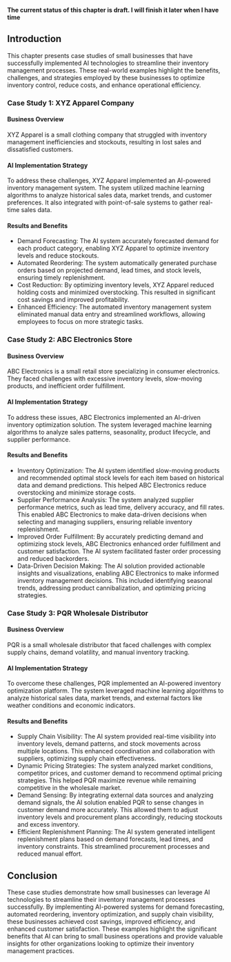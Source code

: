 **The current status of this chapter is draft. I will finish it later when I have time**

Introduction
------------

This chapter presents case studies of small businesses that have successfully implemented AI technologies to streamline their inventory management processes. These real-world examples highlight the benefits, challenges, and strategies employed by these businesses to optimize inventory control, reduce costs, and enhance operational efficiency.

### Case Study 1: XYZ Apparel Company

#### Business Overview

XYZ Apparel is a small clothing company that struggled with inventory management inefficiencies and stockouts, resulting in lost sales and dissatisfied customers.

#### AI Implementation Strategy

To address these challenges, XYZ Apparel implemented an AI-powered inventory management system. The system utilized machine learning algorithms to analyze historical sales data, market trends, and customer preferences. It also integrated with point-of-sale systems to gather real-time sales data.

#### Results and Benefits

* Demand Forecasting: The AI system accurately forecasted demand for each product category, enabling XYZ Apparel to optimize inventory levels and reduce stockouts.
* Automated Reordering: The system automatically generated purchase orders based on projected demand, lead times, and stock levels, ensuring timely replenishment.
* Cost Reduction: By optimizing inventory levels, XYZ Apparel reduced holding costs and minimized overstocking. This resulted in significant cost savings and improved profitability.
* Enhanced Efficiency: The automated inventory management system eliminated manual data entry and streamlined workflows, allowing employees to focus on more strategic tasks.

### Case Study 2: ABC Electronics Store

#### Business Overview

ABC Electronics is a small retail store specializing in consumer electronics. They faced challenges with excessive inventory levels, slow-moving products, and inefficient order fulfillment.

#### AI Implementation Strategy

To address these issues, ABC Electronics implemented an AI-driven inventory optimization solution. The system leveraged machine learning algorithms to analyze sales patterns, seasonality, product lifecycle, and supplier performance.

#### Results and Benefits

* Inventory Optimization: The AI system identified slow-moving products and recommended optimal stock levels for each item based on historical data and demand predictions. This helped ABC Electronics reduce overstocking and minimize storage costs.
* Supplier Performance Analysis: The system analyzed supplier performance metrics, such as lead time, delivery accuracy, and fill rates. This enabled ABC Electronics to make data-driven decisions when selecting and managing suppliers, ensuring reliable inventory replenishment.
* Improved Order Fulfillment: By accurately predicting demand and optimizing stock levels, ABC Electronics enhanced order fulfillment and customer satisfaction. The AI system facilitated faster order processing and reduced backorders.
* Data-Driven Decision Making: The AI solution provided actionable insights and visualizations, enabling ABC Electronics to make informed inventory management decisions. This included identifying seasonal trends, addressing product cannibalization, and optimizing pricing strategies.

### Case Study 3: PQR Wholesale Distributor

#### Business Overview

PQR is a small wholesale distributor that faced challenges with complex supply chains, demand volatility, and manual inventory tracking.

#### AI Implementation Strategy

To overcome these challenges, PQR implemented an AI-powered inventory optimization platform. The system leveraged machine learning algorithms to analyze historical sales data, market trends, and external factors like weather conditions and economic indicators.

#### Results and Benefits

* Supply Chain Visibility: The AI system provided real-time visibility into inventory levels, demand patterns, and stock movements across multiple locations. This enhanced coordination and collaboration with suppliers, optimizing supply chain effectiveness.
* Dynamic Pricing Strategies: The system analyzed market conditions, competitor prices, and customer demand to recommend optimal pricing strategies. This helped PQR maximize revenue while remaining competitive in the wholesale market.
* Demand Sensing: By integrating external data sources and analyzing demand signals, the AI solution enabled PQR to sense changes in customer demand more accurately. This allowed them to adjust inventory levels and procurement plans accordingly, reducing stockouts and excess inventory.
* Efficient Replenishment Planning: The AI system generated intelligent replenishment plans based on demand forecasts, lead times, and inventory constraints. This streamlined procurement processes and reduced manual effort.

Conclusion
----------

These case studies demonstrate how small businesses can leverage AI technologies to streamline their inventory management processes successfully. By implementing AI-powered systems for demand forecasting, automated reordering, inventory optimization, and supply chain visibility, these businesses achieved cost savings, improved efficiency, and enhanced customer satisfaction. These examples highlight the significant benefits that AI can bring to small business operations and provide valuable insights for other organizations looking to optimize their inventory management practices.
